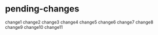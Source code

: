# pending-changes
change1
change2
change3
change4
change5
change6
change7
change8
change9
change10
change11
